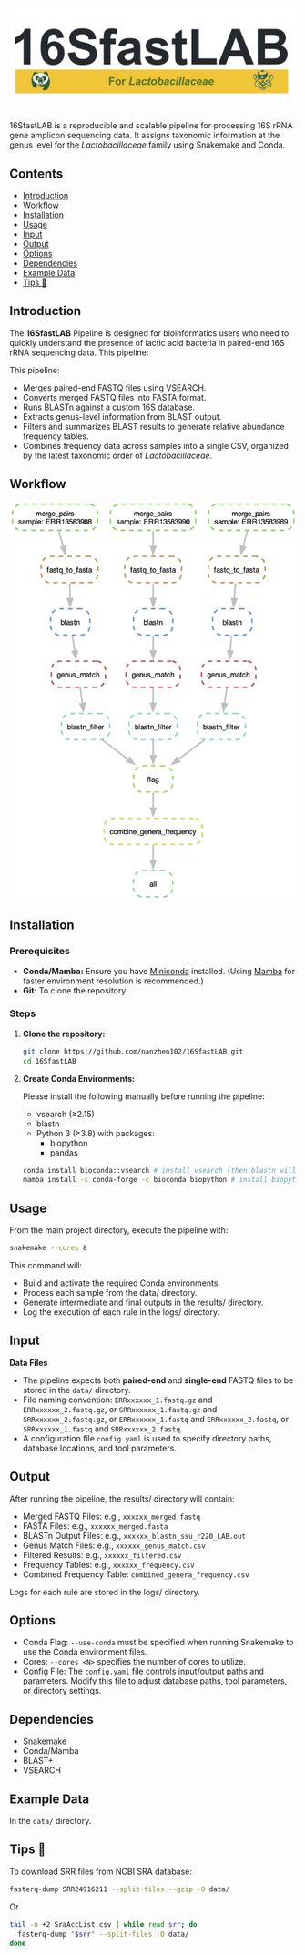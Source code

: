 ![Pipeline DAG](./docs/images/logo.jpg)

16SfastLAB is a reproducible and scalable pipeline for processing 16S rRNA gene amplicon sequencing data. It assigns taxonomic information at the genus level for the *Lactobacillaceae* family using Snakemake and Conda.

## Contents

- [Introduction](#introduction)
- [Workflow](#workflow)
- [Installation](#installation)
- [Usage](#usage)
- [Input](#input)
- [Output](#output)
- [Options](#options)
- [Dependencies](#dependencies)
- [Example Data](#example-data)
- [Tips 🐯](#tips-)

## Introduction

The **16SfastLAB** Pipeline is designed for bioinformatics users who need to quickly understand the presence of lactic acid bacteria in paired-end 16S rRNA sequencing data. This pipeline:

This pipeline:
- Merges paired-end FASTQ files using VSEARCH.
- Converts merged FASTQ files into FASTA format.
- Runs BLASTn against a custom 16S database.
- Extracts genus-level information from BLAST output.
- Filters and summarizes BLAST results to generate relative abundance frequency tables.
- Combines frequency data across samples into a single CSV, organized by the latest taxonomic order of *Lactobacillaceae*.

## Workflow

![Pipeline DAG](./docs/images/pipeline_dag.jpg)

## Installation

### Prerequisites

- **Conda/Mamba:** Ensure you have [Miniconda](https://docs.conda.io/en/latest/miniconda.html) installed. (Using [Mamba](https://mamba.readthedocs.io/en/latest/) for faster environment resolution is recommended.)
- **Git:** To clone the repository.

### Steps

1. **Clone the repository:**

    ```bash
    git clone https://github.com/nanzhen102/16SfastLAB.git
    cd 16SfastLAB
    ```
2.	**Create Conda Environments:**

    Please install the following manually before running the pipeline:

    - vsearch (≥2.15)
    - blastn
    - Python 3 (≥3.8) with packages:
        - biopython
        - pandas
    ```bash
    conda install bioconda::vsearch # install vsearch (then blastn will be installed at the same time)
    mamba install -c conda-forge -c bioconda biopython # install biopython
    ```

## Usage

From the main project directory, execute the pipeline with:

```bash
snakemake --cores 8 
```

This command will:

- Build and activate the required Conda environments.
- Process each sample from the data/ directory.
- Generate intermediate and final outputs in the results/ directory.
- Log the execution of each rule in the logs/ directory.


## Input

**Data Files**

- The pipeline expects both **paired-end** and **single-end** FASTQ files to be stored in the `data/` directory.
- File naming convention: `ERRxxxxxx_1.fastq.gz` and `ERRxxxxxx_2.fastq.gz`, or `SRRxxxxxx_1.fastq.gz` and `SRRxxxxxx_2.fastq.gz`, or `ERRxxxxxx_1.fastq` and `ERRxxxxxx_2.fastq`, or `SRRxxxxxx_1.fastq` and `SRRxxxxxx_2.fastq`.
- A configuration file `config.yaml` is used to specify directory paths, database locations, and tool parameters.

## Output

After running the pipeline, the results/ directory will contain:

- Merged FASTQ Files: e.g., `xxxxxx_merged.fastq`
- FASTA Files: e.g., `xxxxxx_merged.fasta`
- BLASTn Output Files: e.g., `xxxxxx_blastn_ssu_r220_LAB.out`
- Genus Match Files: e.g., `xxxxxx_genus_match.csv`
- Filtered Results: e.g., `xxxxxx_filtered.csv`
- Frequency Tables: e.g., `xxxxxx_frequency.csv`
- Combined Frequency Table: `combined_genera_frequency.csv`

Logs for each rule are stored in the logs/ directory.

## Options

- Conda Flag:
`--use-conda` must be specified when running Snakemake to use the Conda environment files.
- Cores:
`--cores <N>` specifies the number of cores to utilize.
- Config File:
The `config.yaml` file controls input/output paths and parameters. Modify this file to adjust database paths, tool parameters, or directory settings.

## Dependencies
- Snakemake
- Conda/Mamba
- BLAST+
- VSEARCH

## Example Data

In the `data/` directory.

## Tips 🐯

To download SRR files from NCBI SRA database:
```bash
fasterq-dump SRR24916211 --split-files --gzip -O data/
```
Or
```bash
tail -n +2 SraAccList.csv | while read srr; do
  fasterq-dump "$srr" --split-files -O data/
done
```